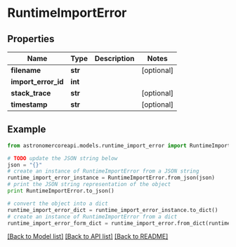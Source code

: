 # RuntimeImportError


## Properties
Name | Type | Description | Notes
------------ | ------------- | ------------- | -------------
**filename** | **str** |  | [optional] 
**import_error_id** | **int** |  | 
**stack_trace** | **str** |  | [optional] 
**timestamp** | **str** |  | [optional] 

## Example

```python
from astronomercoreapi.models.runtime_import_error import RuntimeImportError

# TODO update the JSON string below
json = "{}"
# create an instance of RuntimeImportError from a JSON string
runtime_import_error_instance = RuntimeImportError.from_json(json)
# print the JSON string representation of the object
print RuntimeImportError.to_json()

# convert the object into a dict
runtime_import_error_dict = runtime_import_error_instance.to_dict()
# create an instance of RuntimeImportError from a dict
runtime_import_error_form_dict = runtime_import_error.from_dict(runtime_import_error_dict)
```
[[Back to Model list]](../README.md#documentation-for-models) [[Back to API list]](../README.md#documentation-for-api-endpoints) [[Back to README]](../README.md)


